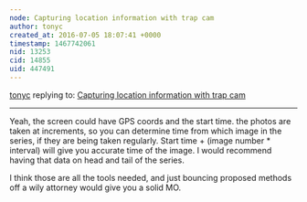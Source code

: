 ```yaml
---
node: Capturing location information with trap cam
author: tonyc
created_at: 2016-07-05 18:07:41 +0000
timestamp: 1467742061
nid: 13253
cid: 14855
uid: 447491
---
```




[tonyc](../profile/tonyc) replying to: [Capturing location information with trap cam](../notes/tonyc/07-01-2016/capturing-location-information-with-trap-cam)

----
Yeah, the screen could have GPS coords and the start time. the photos are taken at increments, so you can determine time from which image in the series, if they are being taken regularly. Start time + (image number * interval) will give you accurate time of the image. I would recommend having that data on head and tail of the series. 

I think those are all the tools needed, and just bouncing proposed methods off a wily attorney would give you a solid MO. 